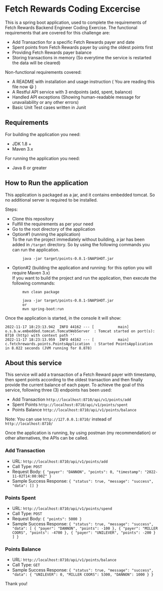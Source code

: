 # Fetch Rewards Coding Excercise

This is a spring boot application, used to complete the requirements of Fetch Rewards Backend Engineer Coding Exercise. The functional requirements that are covered for this challenge are:
- Add Transaction for a specific Fetch Rewards payer and date
- Spent points from Fetch Rewards payer by using the oldest points first
- Providing Fetch Rewards payer balance
- Storing transactions in memory (So everytime the service is restarted the data will be cleared)

Non-functional requirements covered:
- A README with installation and usage instruction ( You are reading this file now :smiley: )
- A Restful API service with 3 endpoints (add, spent, balance)
- Handled API exceptions (Showing human-readable message for unavailability or any other errors)
- Basic Unit Test cases written in Junit


## Requirements

For building the application you need:
- JDK 1.8 +
- Maven 3.x

For running the application you need:
- Java 8 or greater

## How to Run the application

This application is packaged as a jar, and it contains embedded tomcat. So no additional server is required to be installed.

Steps:
* Clone this repository
* Fulfill the requirements as per your need
* Go to the root directory of the application
* Option#1 (running the application)<br />
  To the run the project immediately without building, a jar has been added in ```/target``` directory. So by using the following commands you can run the application.
```
        java -jar target/points-0.0.1-SNAPSHOT.jar
```
* Option#2 (building the application and running: for this option you will require Maven 3.x)<br />
  If you want to build the project and run the application, then execute the following commands:
```
        mvn clean package
        
        java -jar target/points-0.0.1-SNAPSHOT.jar
        or
        mvn spring-boot:run
```
Once the application is started, in the console it will show:
```
2022-11-17 18:23:13.942  INFO 44162 --- [           main] o.s.b.w.embedded.tomcat.TomcatWebServer  : Tomcat started on port(s): 8710 (http) with context path ''
2022-11-17 18:23:13.959  INFO 44162 --- [           main] c.fetchrewards.points.PointsApplication  : Started PointsApplication in 8.022 seconds (JVM running for 8.878)
```

## About this service
This service will add a transaction of a Fetch Reward payer with timestamp, then spent points according to the oldest transaction and then finally provide the current balance of each payer.
To achieve the goal of this service, following three (3) endpoints has been used:
- Add Transaction ```http://localhost:8710/api/v1/points/add```
- Spent Points ```http://localhost:8710/api/v1/points/spent```
- Points Balance ```http://localhost:8710/api/v1/points/balance```

Note: You can use ```http://127.0.0.1:8710/``` instead of ```http://localhost:8710/```

Once the application is running, by using postman (my recommendation) or other alternatives, the APIs can be called.

### Add Transaction
- URL: ```http://localhost:8710/api/v1/points/add```
- Call Type: ```POST```
- Request Body: ```{
  "payer": "DANNON",
  "points": 0,
  "timestamp": "2022-11-02T14:00:00Z"
  }```
- Sample Success Response: ```{
  "status": true,
  "message": "success",
  "data": []
  }```

### Points Spent
- URL: ```http://localhost:8710/api/v1/points/spend```
- Call Type: ```POST```
- Request Body: ```{
  "points": 5000
  }```
- Sample Success Response: ```{
  "status": true,
  "message": "success",
  "data": [
  {
  "payer": "DANNON",
  "points": -100
  },
  {
  "payer": "MILLER COORS",
  "points": -4700
  },
  {
  "payer": "UNILEVER",
  "points": -200
  }
  ]
  }```

### Points Balance
- URL: ```http://localhost:8710/api/v1/points/balance```
- Call Type: ```GET```
- Sample Success Response: ```{
  "status": true,
  "message": "success",
  "data": {
  "UNILEVER": 0,
  "MILLER COORS": 5300,
  "DANNON": 1000
  }
  }```

Thank you!
